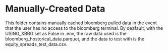# Manually-Created Data

This folder contains manually cached bloomberg pulled data in the event that the user has no access to the bloomberg terminal. By deafault, with the USING_XBBG set as False in .env, the raw data used is the bloomberg_hostorical_data.parquet, and the data to test with is the equity_spreads_test_data.csv.
